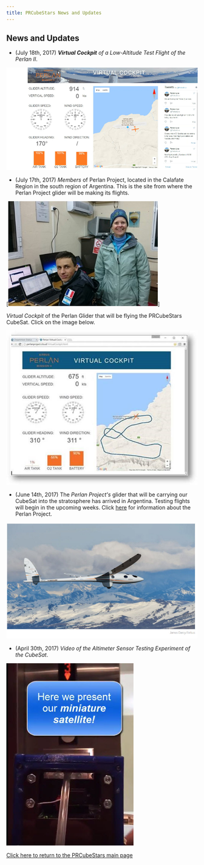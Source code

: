 ```yaml
---
title: PRCubeStars News and Updates
---
```


## News and Updates

- (July 18th, 2017) ***Virtual Cockpit** of a Low-Altitude Test Flight of the Perlan II*.

[<img src="Images/Perlan-Project-LowAltFlight.jpg" alt="hi" class="inline"/>](https://www.youtube.com/watch?v=ATe1IwrZZO8)

- (July 17th, 2017) *Members* of Perlan Project, located in the Calafate Region in the south region of Argentina. This is the site from where the Perlan Project glider will be making its flights. 

[<img src="Images/Members-Perlan-Project.jpg" alt="hi" class="inline"/>]

*Virtual Cockpit* of the Perlan Glider that will be flying the PRCubeStars CubeSat. Click on the image below. 

[<img src="Images/Perlan-Virtual-Cockpit.jpg" alt="hi" class="inline"/>](http://www.perlanproject.cloud/VirtualCockpit.html)

- (June 14th, 2017) The *Perlan Project's* glider that will be carrying our CubeSat into the stratosphere has arrived in Argentina. Testing flights will begin in the upcoming weeks. Click [here](http://www.sciencemag.org/news/2017/07/glider-aims-new-heights-and-rare-scientific-data?platform=hootsuite) for information about the Perlan Project.

[<img src="Images/Perlan-Project-Glider.jpg" alt="hi" class="inline"/>](http://www.sciencemag.org/news/2017/07/glider-aims-new-heights-and-rare-scientific-data?platform=hootsuite)

- (April 30th, 2017) *Video of the Altimeter Sensor Testing Experiment of the CubeSat*. 

[<img src="Images/PRCubeStars-Altimeter-Testing.jpg" alt="hi" class="inline"/>](https://www.youtube.com/watch?v=0UYQ0fL8KiQ)



[Click here to return to the PRCubeStars main page](https://friveramariani.github.io/PRCubeStars/)